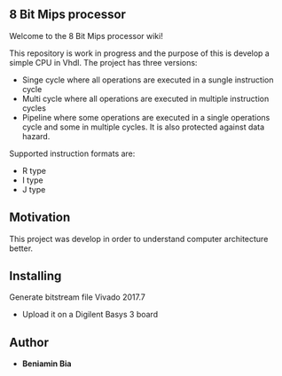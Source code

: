 ## 8 Bit Mips processor

Welcome to the 8 Bit Mips processor wiki!

This repository is work in progress and the purpose of this is develop a simple CPU in Vhdl.
The project has three versions: <br />
* Singe cycle where all operations are executed in a sungle instruction cycle
* Multi cycle where all operations are executed in multiple instruction cycles
* Pipeline where some operations are executed in a single operations cycle and some in multiple cycles. It is also protected against data hazard.

Supported instruction formats are:
* R type
* I type
* J type

## Motivation

This project was develop in order to understand computer architecture better.

## Installing

Generate bitstream file Vivado 2017.7<br />
* Upload it on a Digilent Basys 3 board

## Author

* **Beniamin Bia**
